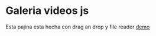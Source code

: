 # Galeria videos js
Esta pajina esta hecha con drag an drop y file reader 
[demo](https://64c8290cd1bc4817e275e9a9--lucky-bunny-213d93.netlify.app/)
